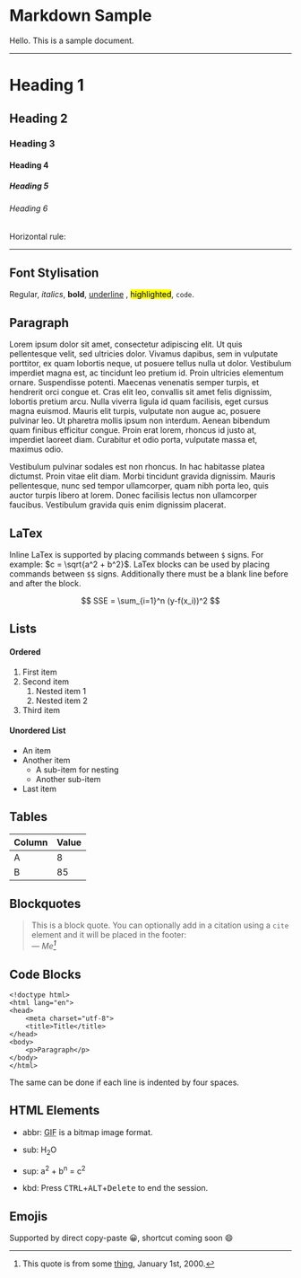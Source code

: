 # Markdown Sample

Hello. This is a sample document.

---

# Heading 1
## Heading 2
### Heading 3
#### Heading 4
##### Heading 5
###### Heading 6

Horizontal rule:

---

## Font Stylisation

Regular, *italics*, **bold**, <u>underline</u> , <mark>highlighted</mark>, `code`.


## Paragraph

Lorem ipsum dolor sit amet, consectetur adipiscing elit. Ut quis pellentesque velit, sed ultricies dolor. Vivamus dapibus, sem in vulputate porttitor, ex quam lobortis neque, ut posuere tellus nulla ut dolor. Vestibulum imperdiet magna est, ac tincidunt leo pretium id. Proin ultricies elementum ornare. Suspendisse potenti. Maecenas venenatis semper turpis, et hendrerit orci congue et. Cras elit leo, convallis sit amet felis dignissim, lobortis pretium arcu. Nulla viverra ligula id quam facilisis, eget cursus magna euismod. Mauris elit turpis, vulputate non augue ac, posuere pulvinar leo. Ut pharetra mollis ipsum non interdum. Aenean bibendum quam finibus efficitur congue. Proin erat lorem, rhoncus id justo at, imperdiet laoreet diam. Curabitur et odio porta, vulputate massa et, maximus odio.

Vestibulum pulvinar sodales est non rhoncus. In hac habitasse platea dictumst. Proin vitae elit diam. Morbi tincidunt gravida dignissim. Mauris pellentesque, nunc sed tempor ullamcorper, quam nibh porta leo, quis auctor turpis libero at lorem. Donec facilisis lectus non ullamcorper faucibus. Vestibulum gravida quis enim dignissim placerat.


## LaTex

Inline LaTex is supported by placing commands between `$` signs. For example: $c = \sqrt{a^2 + b^2}$.
LaTex blocks can be used by placing commands between `$$` signs. Additionally there must be a blank line before and after the block.

$$
SSE = \sum_{i=1}^n (y-f(x_i))^2
$$

## Lists

#### Ordered

1. First item
2. Second item
    1. Nested item 1
    2. Nested item 2
3. Third item

#### Unordered List

- An item
- Another item
    - A sub-item for nesting
    - Another sub-item
- Last item


## Tables

Column | Value
-------|------
A      | 8
B      | 85


## Blockquotes

> This is a block quote. You can optionally add in a citation using a `cite` element and it will be placed in the footer:<br>
> — <cite>Me[^1]</cite>

[^1]: This quote is from some [thing](https://www.google.com), January 1st, 2000.


## Code Blocks

```
<!doctype html>
<html lang="en">
<head>
    <meta charset="utf-8">
    <title>Title</title>
</head>
<body>
    <p>Paragraph</p>
</body>
</html>
```

The same can be done if each line is indented by four spaces.


## HTML Elements

- abbr: <abbr title="Graphics Interchange Format">GIF</abbr> is a bitmap image format.

- sub: H<sub>2</sub>O

- sup: a<sup>2</sup> + b<sup>n</sup> = c<sup>2</sup>

- kbd: Press <kbd>CTRL</kbd>+<kbd>ALT</kbd>+<kbd>Delete</kbd> to end the session.


## Emojis

Supported by direct copy-paste 😀, shortcut coming soon :smile:

